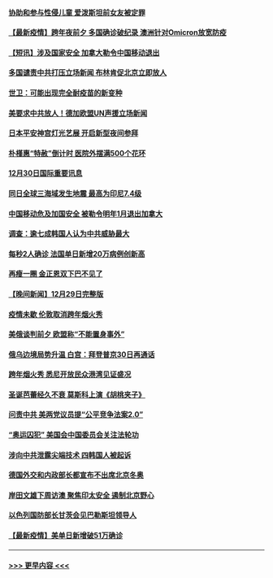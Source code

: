 #### [协助和参与性侵儿童 爱泼斯坦前女友被定罪](../pages/prog202/a103307555.md?t=12310250) 
#### [【最新疫情】跨年夜前夕 多国确诊破纪录 澳洲针对Omicron放宽防疫](../pages/prog202/a103307514.md?t=12310250) 
#### [【短讯】涉及国家安全 加拿大勒令中国移动退出](../pages/prog202/a103307497.md?t=12310250) 
#### [多国谴责中共打压立场新闻 布林肯促北京立即放人](../pages/prog202/a103307473.md?t=12310250) 
#### [世卫：可能出现完全耐疫苗的新变种](../pages/prog202/a103306914.md?t=12310250) 
#### [美要求中共放人！德加欧盟UN声援立场新闻](../pages/prog202/a103306865.md?t=12310250) 
#### [日本平安神宫灯光艺展 开启新型夜间参拜](../pages/prog202/a103306858.md?t=12310250) 
#### [朴槿惠“特赦”倒计时 医院外摆满500个花环](../pages/prog202/a103306880.md?t=12310250) 
#### [12月30日国际重要讯息](../pages/prog202/a103306852.md?t=12310250) 
#### [同日全球三海域发生地震 最高为印尼7.4级](../pages/prog202/a103306790.md?t=12310250) 
#### [中国移动危及加国安全 被勒令明年1月退出加拿大](../pages/prog202/a103306816.md?t=12310250) 
#### [调查：逾七成韩国人认为中共威胁最大](../pages/prog202/a103306785.md?t=12310250) 
#### [每秒2人确诊 法国单日新增20万病例创新高](../pages/prog202/a103306694.md?t=12310250) 
#### [再瘦一圈 金正恩双下巴不见了](../pages/prog202/a103306683.md?t=12310250) 
#### [【晚间新闻】12月29日完整版](../pages/prog202/a103306559.md?t=12310250) 
#### [疫情未歇 伦敦取消跨年烟火秀](../pages/prog202/a103306668.md?t=12310250) 
#### [美俄谈判前夕 欧盟称“不能置身事外”](../pages/prog202/a103306644.md?t=12310250) 
#### [俄乌边境局势升温 白宫：拜登普京30日再通话](../pages/prog202/a103306391.md?t=12310250) 
#### [跨年烟火秀 悉尼开放民众港湾见证盛况](../pages/prog202/a103306534.md?t=12310250) 
#### [圣诞芭蕾经久不衰 莫斯科上演《胡桃夹子》](../pages/prog202/a103306352.md?t=12310250) 
#### [问责中共 美两党议员提“公平竞争法案2.0”](../pages/prog202/a103306376.md?t=12310250) 
#### [“奥运囚犯” 美国会中国委员会关注法轮功](../pages/prog202/a103306335.md?t=12310250) 
#### [涉向中共泄露尖端技术 四韩国人被起诉](../pages/prog202/a103306202.md?t=12310250) 
#### [德国外交和内政部长都宣布不出席北京冬奥](../pages/prog202/a103306250.md?t=12310250) 
#### [岸田文雄下周访澳 聚焦印太安全 遏制北京野心](../pages/prog202/a103306089.md?t=12310250) 
#### [以色列国防部长甘茨会见巴勒斯坦领导人](../pages/prog202/a103306026.md?t=12310250) 
#### [【最新疫情】美单日新增破51万确诊](../pages/prog202/a103306084.md?t=12310250) 

----
#### [ >>> 更早内容 <<< ](../indexes/prog202-earlier.md)
